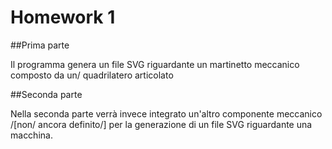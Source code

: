 
# Homework 1

##Prima parte

Il programma genera un file SVG riguardante un martinetto meccanico composto da un/ quadrilatero articolato 

##Seconda parte

Nella seconda parte verrà invece integrato un'altro componente meccanico /[non/ ancora definito/] per la generazione di un file SVG riguardante una macchina. 
